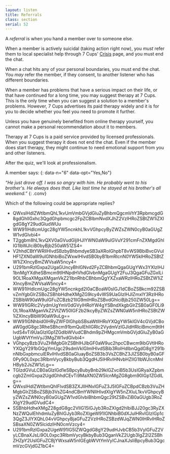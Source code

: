 ```yaml
---
layout: listen
title: Referrals
class: section
serial: 52
---
```

A *referral* is when you hand a member over to someone else.

When a member is actively suicidal (taking action right now), you *must* refer them to local specialist help through 7 Cups' [Crisis](https://www.7cups.com/crisis) page, and you must end the chat.

When a chat hits any of your personal boundaries, you must end the chat. You *may* refer the member, if they consent, to another listener who has different boundaries.

When a member has problems that have a serious impact on their life, or that have continued for a long time, you may suggest therapy at 7 Cups.  This is the only time when you can suggest a solution to a member's problems. However, 7 Cups advertises its paid therapy widely and it is for you to decide whether you feel you need to promote it further.

Unless you have genuinely benefited from online therapy yourself, you cannot make a personal recommendation about it to members.

Therapy at 7 Cups is a paid service provided by licensed professionals. When you suggest therapy it does not end the chat. Even if the member does start therapy, they might continue to need emotional support from you and other listeners.

After the quiz, we'll look at professionalism.

A member says:
{: data-n="6" data-opt="Yes,No"}

*“He just drove off. I was so angry with him. He probably went to his brother's. He always does that. Like last time he stayed at his brother's all weekend.”*
{: .conv}

Which of the following could be appropriate replies?

- QWxsIHdlZWtlbmQhL1kvUmVmbGVjdGluZyBhbmQgcmVhY3RpbmcgdG8gdGhlIGxhc3QgdGhpbmcgc2FpZCBlbmNvdXJhZ2VzIHRoZSBtZW1iZXIgdG8gY29udGludWUu
- WW91IHdlcmUgc28gYW5ncnkhL1kvVGhpcyByZWZsZWN0cyB0aGUgZW1vdGlvbi4=
- T2ggbm8hL1kvQXV0aGVudGljIHJlYWN0aW9uIGVuY291cmFnZXMgdGhlIG1lbWJlciB0byBjb250aW51ZS4=
- V2hhdCBtYWRlIHlvdSBzbyBhbmdyeSB3aXRoIGhpbT8vWS9BbiBvcGVuIHF1ZXN0aW9uIGNhbiBoZWxwIHlvdSB0byB1bmRlcnN0YW5kIHRoZSBtZW1iZXIncyBmZWVsaW5ncy4=
- U291bmRzIGxpa2UgaGUncyBhIGNvd2FyZCBhbmQgaGUgYWx3YXlzIHJ1bnMgYXdheSBmcm9tIHNpdHVhdGlvbnMgaGUgY2FuJ3QgaGFuZGxlLi9OL1RoaXMgaXMganVkZ21lbnRhbCBhbmQgYXZvaWRzIHRoZSBtZW1iZXIncyBmZWVsaW5ncy4=
- WW91IHdlcmUgc28gYW5ncnkgd2l0aCBoaW0sIGJ1dCBoZSBkcm92ZSBvZmYgbGlrZSBoZSBhbHdheXMgZG9lcy4vWS9UaGlzIHJlZmxlY3RzIHRoZSBlbW90aW9uIGFuZCBzb21lIG9mIHRoZSBvdGhlciBjb250ZW50Lg==
- WW91IGRlc2VydmUgYmV0dGVyIHRoYW4gYSBndXkgbGlrZSB0aGF0Li9OL1RoaXMganVkZ2VtZW50IGF2b2lkcyByZWZsZWN0aW5nIHRoZSBtZW1iZXIncyBlbW90aW9uLg==
- WW91IGNhbid0IHRyZWF0IGhpbSBsaWtlIHRoYXQgYW5kIGV4cGVjdCBoaW0gdG8gc3RheSBhcm91bmQuIEhlIGRlc2VydmVzIGJldHRlciBmcm9tIHlvdS4vTi9UaGlzIGp1ZGdlbWVudCBhdm9pZHMgcmVmbGVjdGluZyB0aGUgbWVtYmVyJ3MgZW1vdGlvbi4=
- VGhpcyBzb3VuZHMgbGlrZSBhIHJlbGF0aW9uc2hpcCBwcm9ibGVtIHRoYXQgY291bGQgYmUgc29sdmVkIGlmIHlvdSBib3RoIHdlbnQgdG8gY291bnNlbGxpbmcuIERvIHlvdSB0aGluayBoZSB3b3VsZCBhZ3JlZSB0byB0aGF0Py9OL0xpc3RlbmVycyBkbyBub3QgdHJ5IHRvIHNvbHZlIG1lbWJlcnMnIHByb2JsZW1zLg==
- TGlzdGVuLCB0aGlzIGd1eSBpcyBubyBnb29kIGZvciB5b3UsIGRyaXZpbmcgb2ZmIGxpa2UgdGhhdCEvTi9MaXN0ZW5lcnMgZG8gbm90IGp1ZGdlLg==
- QWxsIHdlZWtlbmQhIFlvdSB3ZXJlIHNvIGFuZ3J5IGFuZCBpdCBzb3VuZHMgbGlrZSBoZSBjb3VsZG4ndCBmYWNlIHlvdXIgYW5nZXIuL1kvVGhpcyByZWZsZWN0cyB0aGUgZW1vdGlvbiBhbmQgc29tZSBvZiB0aGUgb3RoZXIgY29udGVudC4=
- SSBhbHdheXMgZ28gdG8gc2VlIG15IGJyb3RoZXIgd2hlbiBJJ20gc3RyZXNzZWQuIEhhdmluZyBhIGJyb3RoZXIgeW91IGNhbiB0dXJuIHRvIGlzIGp1c3QgZ3JlYXQhL04vVGhpcyBjaGFuZ2VzIHRoZSBzdWJqZWN0IHRvIHRoZSBsaXN0ZW5lcidzIHN0cmVzcy4=
- U291bmRzIGxpa2UgeW91IG5lZWQgdG8gY29udHJvbCB5b3VyIGFuZ2VyLCBnaXJsLi9OL0xpc3RlbmVycyBkbyBub3QganVkZ2Ugb3IgZ2l2ZSBhZHZpY2UsIGFuZCBjYWxsaW5nIGEgbWVtYmVyICJnaXJsIiBpcyBub3QgcmVzcGVjdGZ1bC4=
